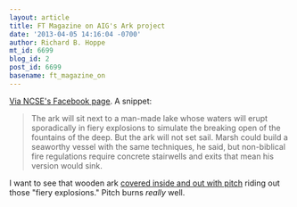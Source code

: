 ```yaml
---
layout: article
title: FT Magazine on AIG's Ark project
date: '2013-04-05 14:16:04 -0700'
author: Richard B. Hoppe
mt_id: 6699
blog_id: 2
post_id: 6699
basename: ft_magazine_on
---
```

[Via NCSE's Facebook page](http://www.ft.com/cms/s/2/7d4bf90e-9cb3-11e2-9a4b-00144feabdc0.html). A snippet:

> The ark will sit next to a man-made lake whose waters will erupt sporadically in fiery explosions to simulate the breaking open of the fountains of the deep. But the ark will not set sail. Marsh could build a seaworthy vessel with the same techniques, he said, but non-biblical fire regulations require concrete stairwells and exits that mean his version would sink.

I want to see that wooden ark [covered inside and out with pitch](http://bible.cc/genesis/6-14.htm) riding out those "fiery explosions." Pitch burns _really_ well.
